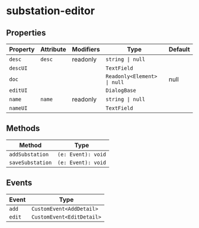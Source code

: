# substation-editor

## Properties

| Property | Attribute | Modifiers | Type                        | Default |
|----------|-----------|-----------|-----------------------------|---------|
| `desc`   | `desc`    | readonly  | `string \| null`            |         |
| `descUI` |           |           | `TextField`                 |         |
| `doc`    |           |           | `Readonly<Element> \| null` | null    |
| `editUI` |           |           | `DialogBase`                |         |
| `name`   | `name`    | readonly  | `string \| null`            |         |
| `nameUI` |           |           | `TextField`                 |         |

## Methods

| Method           | Type               |
|------------------|--------------------|
| `addSubstation`  | `(e: Event): void` |
| `saveSubstation` | `(e: Event): void` |

## Events

| Event  | Type                      |
|--------|---------------------------|
| `add`  | `CustomEvent<AddDetail>`  |
| `edit` | `CustomEvent<EditDetail>` |
